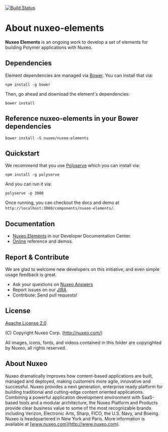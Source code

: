[![Build Status](https://qa.nuxeo.org/jenkins/buildStatus/icon?job=master/nuxeo-elements-master)](https://qa.nuxeo.org/jenkins/job/master/job/nuxeo-elements-master/)

# About nuxeo-elements

**Nuxeo Elements** is an ongoing work to develop a set of elements for building Polymer applications with Nuxeo.

## Dependencies

Element dependencies are managed via [Bower](http://bower.io/). You can
install that via:

    npm install -g bower

Then, go ahead and download the element's dependencies:

    bower install

## Reference nuxeo-elements in your Bower dependencies

    bower install -S nuxeo/nuxeo-elements

## Quickstart

We recommend that you use [Polyserve](https://github.com/PolymerLabs/polyserve) which you can install via:

    npm install -g polyserve

And you can run it via:

    polyserve -p 3000

Once running, you can checkout the docs and demo at `http://localhost:3000/components/nuxeo-elements/`.

## Documentation

- [Nuxeo Elements](https://doc.nuxeo.com/x/XJCRAQ) in our Developer Documentation Center.
- [Online](http://nuxeo.github.io/nuxeo-elements) reference and demos.

## Report & Contribute

We are glad to welcome new developers on this initiative, and even simple usage feedback is great.
- Ask your questions on [Nuxeo Answers](http://answers.nuxeo.com)
- Report issues on our [JIRA](https://jira.nuxeo.com/browse/ELEMENTS)
- Contribute: Send pull requests!

## License

[Apache License 2.0](https://www.apache.org/licenses/LICENSE-2.0.txt)

(C) Copyright Nuxeo Corp. (http://nuxeo.com/)

All images, icons, fonts, and videos contained in this folder are copyrighted by Nuxeo, all rights reserved.

## About Nuxeo
Nuxeo dramatically improves how content-based applications are built, managed and deployed, making customers more agile, innovative and successful. Nuxeo provides a next generation, enterprise ready platform for building traditional and cutting-edge content oriented applications. Combining a powerful application development environment with SaaS-based tools and a modular architecture, the Nuxeo Platform and Products provide clear business value to some of the most recognizable brands including Verizon, Electronic Arts, Sharp, FICO, the U.S. Navy, and Boeing. Nuxeo is headquartered in New York and Paris. More information is available at [www.nuxeo.com](http://www.nuxeo.com).
